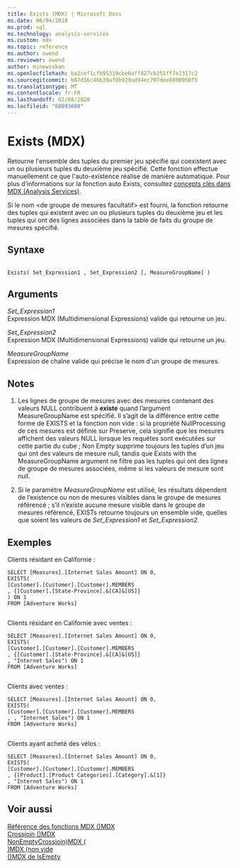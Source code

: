 ```yaml
---
title: Exists (MDX) | Microsoft Docs
ms.date: 06/04/2018
ms.prod: sql
ms.technology: analysis-services
ms.custom: mdx
ms.topic: reference
ms.author: owend
ms.reviewer: owend
author: minewiskan
ms.openlocfilehash: ba2cef1cfb95319cbe0aff827cb251ff7e2317c2
ms.sourcegitcommit: b87d36c46b39af8b929ad94ec707dee8800950f5
ms.translationtype: MT
ms.contentlocale: fr-FR
ms.lasthandoff: 02/08/2020
ms.locfileid: "68893608"
---
```

# <a name="exists-mdx"></a>Exists (MDX)


  Retourne l'ensemble des tuples du premier jeu spécifié qui coexistent avec un ou plusieurs tuples du deuxième jeu spécifié. Cette fonction effectue manuellement ce que l'auto-existence réalise de manière automatique. Pour plus d’informations sur la fonction auto Exists, consultez [concepts clés dans MDX &#40;Analysis Services&#41;](https://docs.microsoft.com/analysis-services/multidimensional-models/mdx/key-concepts-in-mdx-analysis-services).  
  
 Si le nom \<de groupe de mesures facultatif> est fourni, la fonction retourne des tuples qui existent avec un ou plusieurs tuples du deuxième jeu et les tuples qui ont des lignes associées dans la table de faits du groupe de mesures spécifié.  
  
## <a name="syntax"></a>Syntaxe  
  
```  
  
Exists( Set_Expression1 , Set_Expression2 [, MeasureGroupName] )  
```  
  
## <a name="arguments"></a>Arguments  
 *Set_Expression1*  
 Expression MDX (Multidimensional Expressions) valide qui retourne un jeu.  
  
 *Set_Expression2*  
 Expression MDX (Multidimensional Expressions) valide qui retourne un jeu.  
  
 *MeasureGroupName*  
 Expression de chaîne valide qui précise le nom d'un groupe de mesures.  
  
## <a name="remarks"></a>Notes  
  
1.  Les lignes de groupe de mesures avec des mesures contenant des valeurs NULL contribuent à **existe** quand l’argument MeasureGroupName est spécifié. Il s’agit de la différence entre cette forme de EXISTS et la fonction non vide : si la propriété NullProcessing de ces mesures est définie sur Preserve, cela signifie que les mesures affichent des valeurs NULL lorsque les requêtes sont exécutées sur cette partie du cube ; Non Empty supprime toujours les tuples d’un jeu qui ont des valeurs de mesure null, tandis que Exists with the MeasureGroupName argument ne filtre pas les tuples qui ont des lignes de groupe de mesures associées, même si les valeurs de mesure sont null.  
  
2.  Si le paramètre *MeasureGroupName* est utilisé, les résultats dépendent de l’existence ou non de mesures visibles dans le groupe de mesures référencé ; s’il n’existe aucune mesure visible dans le groupe de mesures référencé, EXISTs retourne toujours un ensemble vide, quelles que soient les valeurs de *Set_Expression1* et *Set_Expression2*.  
  
## <a name="examples"></a>Exemples  
 Clients résidant en Californie :  
  
```  
SELECT [Measures].[Internet Sales Amount] ON 0,  
EXISTS(  
[Customer].[Customer].[Customer].MEMBERS  
, {[Customer].[State-Province].&[CA]&[US]}  
) ON 1   
FROM [Adventure Works]  
  
```  
  
 Clients résidant en Californie avec ventes :  
  
```  
SELECT [Measures].[Internet Sales Amount] ON 0,  
EXISTS(  
[Customer].[Customer].[Customer].MEMBERS  
, {[Customer].[State-Province].&[CA]&[US]}  
, "Internet Sales") ON 1   
FROM [Adventure Works]  
  
```  
  
 Clients avec ventes :  
  
```  
SELECT [Measures].[Internet Sales Amount] ON 0,  
EXISTS(  
[Customer].[Customer].[Customer].MEMBERS  
, , "Internet Sales") ON 1   
FROM [Adventure Works]  
  
```  
  
 Clients ayant acheté des vélos :  
  
```  
SELECT [Measures].[Internet Sales Amount] ON 0,  
EXISTS(  
[Customer].[Customer].[Customer].MEMBERS  
, {[Product].[Product Categories].[Category].&[1]}  
, "Internet Sales") ON 1   
FROM [Adventure Works]  
```  
  
## <a name="see-also"></a>Voir aussi  
 [Référence des fonctions MDX &#40;&#41;MDX](../mdx/mdx-function-reference-mdx.md)   
 [Crossjoin &#40;&#41;MDX](../mdx/crossjoin-mdx.md)   
 [NonEmptyCrossjoin&#41;MDX &#40;](../mdx/nonemptycrossjoin-mdx.md)   
 [&#41;MDX &#40;non vide](../mdx/nonempty-mdx.md)   
 [&#40;&#41;MDX de IsEmpty](../mdx/isempty-mdx.md)  
  
  

